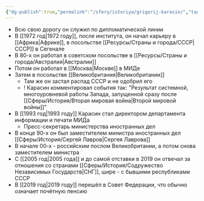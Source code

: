 ```yaml
---
{"dg-publish":true,"permalink":"/sfery/istoriya/grigorij-karasin/","tags":["История"]}
---
```


- Всю свою дорогу он служил по дипломатической линии 
- В [[1972 год\|1972 году]], после института, он начал карьеру в [[Африка\|Африке]], в посольстве [[Ресурсы/Страны и города/СССР\|СССР]] в Сегенале 
- В 80-х он работал в советском посольстве в [[Ресурсы/Страны и города/Австралия\|Австралии]]
- Потом он работал в [[Москва\|Москве]] в МИДе
- Затем в посольстве [[Великобритания\|Великобритании]] 
	- Там же он застал распад СССР и не одобрил его 
	- ! Карасин комментировал события так: "Результат системной, многоуровневой работы Запада, запущенной сразу после [[Сферы/История/Вторая мировая война\|Второй мировой войны]]"
- В [[1993 год\|1993 году]] Карасин стал директором департамента информации и печати МИДа
	- Пресс-секретарь министерства иностранных дел 
- В конце 90-х он был заместителем министра иностранных дел [[Сферы/История/Сергей Лавров\|Сергея Лаврова]] 
- В начале 00-х - российским послом Великобритании, а потом снова заместителем министра 
- С [[2005 год\|2005 года]] и до самой отставки в 2019 он отвечал за отношения со странами [[Сферы/История/Содружество Независимых Государств\|СНГ]], шире - с бывшими республиками СССР
- В [[2019 год\|2019 году]] перешёл в Совет Федерации, что обычно означает почётную пенсию 